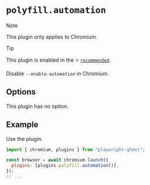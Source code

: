 # `polyfill.automation`

> [!NOTE]
>
> This plugin only applies to Chromium.

> [!TIP]
>
> This plugin is enabled in the ⭐ [`recommended`](../recommended.md).

Disable `--enable-automation` in Chromium.

## Options

This plugin has no option.

## Example

Use the plugin.

```javascript
import { chromium, plugins } from "playwright-ghost";

const browser = await chromium.launch({
  plugins: [plugins.polyfill.automation()],
});
// ...
```
